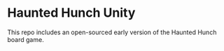 # Haunted Hunch Unity

This repo includes an open-sourced early version of the Haunted Hunch board game.
